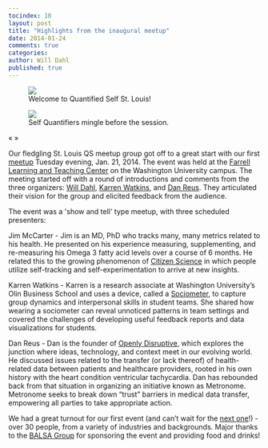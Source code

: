 ```yaml
---
tocindex: 10
layout: post
title: "Highlights from the inaugural meetup"
date: 2014-01-24
comments: true
categories:
author: Will Dahl
published: true
---
```


<div class="diy-slideshow">
	<figure class="show">
		<img src="http://photos1.meetupstatic.com/photos/event/a/0/a/2/highres_326261122.jpeg"/>
		<figcaption>Welcome to Quantified Self St. Louis!</figcaption>
	</figure>
	<figure>
		<img src="http://photos4.meetupstatic.com/photos/event/a/0/c/0/highres_326261152.jpeg"/>
		<figcaption>Self Quantifiers mingle before the session.</figcaption>
	</figure>
  <span class="prev">&laquo;</span>
  <span class="next">&raquo;</span>
</div>
<script src="../../../../../javascripts/posts/inaugural_meetup/diySlideShow.js"></script>

Our fledgling St. Louis QS meetup group got off to a great start with our first [meetup](http://www.meetup.com/QS-STL/events/157767622/)
Tuesday evening, Jan. 21, 2014.  The event was held at the [Farrell Learning and Teaching Center](http://fltc.wustl.edu/) on the
Washington University campus. The meeting started off with a round of introductions and comments from the three organizers:
[Will Dahl](http://www.linkedin.com/pub/william-dahl/15/407/274), [Karren Watkins](https://twitter.com/k_chirp), and [Dan Reus](https://twitter.com/DanReus).
They articulated their vision for the group and elicited feedback from the audience.

The event was a 'show and tell' type meetup, with three scheduled presenters:

Jim McCarter - Jim is an MD, PhD who tracks many, many metrics related to his health. He presented on his experience measuring,
supplementing, and re-measuring his Omega 3 fatty acid levels over a course of 6 months. He related this to the growing phenomenon of
[Citizen Science](http://www.scientificamerican.com/citizen-science/) in which people utilize self-tracking and self-experimentation to arrive at new insights.

Karren Watkins - Karren is a research associate at Washington University’s Olin Business School and uses a device, called a [Sociometer](http://www.sociometricsolutions.com/),
to capture group dynamics and interpersonal skills in student teams. She shared how wearing a sociometer can reveal unnoticed patterns in
team settings and covered the challenges of developing useful feedback reports  and data visualizations for students.

Dan Reus - Dan is the founder of [Openly Disruptive](http://openlydisruptive.org/), which explores the junction where ideas, technology, and context meet in our evolving world.
He discussed issues related to the transfer (or lack thereof) of health-related data between patients and healthcare providers, rooted in
his own history with the heart condition ventricular tachycardia. Dan has rebounded back from that situation in organizing an initiative known
as Metronome. Metronome seeks to break down “trust” barriers in medical data transfer, empowering all parties to take appropriate action.

We had a great turnout for our first event (and can’t wait for the [next one](http://www.meetup.com/QS-STL/events/167014482/?a=ra1_vl&_af_eid=167014482&_af=event)!) - over
30 people, from a variety of industries and backgrounds. Major thanks to the [BALSA Group](http://www.thebalsagroup.org/) for sponsoring the event and providing food and drinks!


